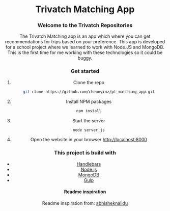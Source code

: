 <h1 align="center">Trivatch Matching App</h1>

<h3 align="center">Welcome to the Trivatch Repositories </h3>

<div align="center">The Trivatch Matching app is an app which where you can get recommendations for trips based on your preference. This app is developed for a school project where we learned to work with Node.JS and MongoDB. This is the first time for me working with these technologies so it could be buggy.


### Get started

1. Clone the repo
   ```sh
   git clone https://github.com/cheunyinz/pt_matching_app.git
   ```
2. Install NPM packages
   ```sh
   npm install
   ```
3. Start the server
   ```sh
   node server.js
   ```
4. Open the website in your browser
   [http://localhost:8000](http://localhost:8000)


### This project is build with
* [Handlebars](https://handlebarsjs.com/)
* [Node.js](https://nodejs.org/en/)
* [MongoDB](https://www.mongodb.com/)
* [Gulp](https://gulpjs.com/)

#### Readme inspiration
Readme inspiration from: [abhisheknaiidu](https://github.com/abhisheknaiidu/awesome-github-profile-readme)

</div>